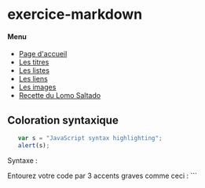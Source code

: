 
# exercice-markdown

#### Menu
* [Page d'accueil](https://github.com/NicolasJamar/exercice-markdown/blob/master/README.md)
* [Les titres](https://github.com/NicolasJamar/exercice-markdown/blob/master/titre.md)
* [Les listes](https://github.com/NicolasJamar/exercice-markdown/blob/master/listes.md)
* [Les liens](https://github.com/NicolasJamar/exercice-markdown/blob/master/liens.md)
* [Les images](https://github.com/NicolasJamar/exercice-markdown/blob/master/images.md)
* [Recette du Lomo Saltado](https://github.com/NicolasJamar/exercice-markdown/blob/master/lomo.md)

## Coloration syntaxique 
  
   ```javascript
      var s = "JavaScript syntax highlighting";
      alert(s);
   ```
  Syntaxe : 
 
  Entourez votre code par 3 accents graves comme ceci : ```
